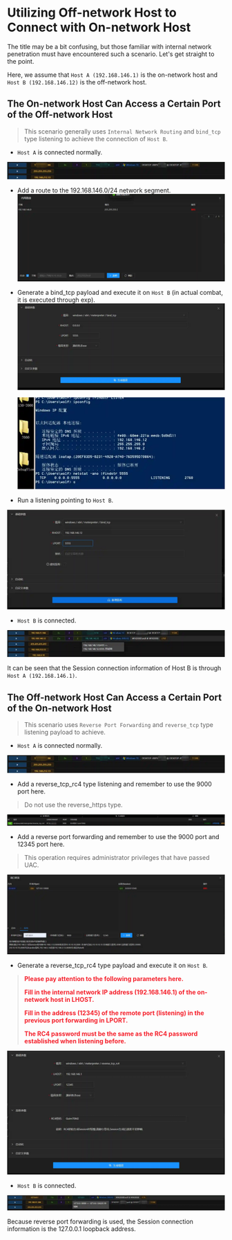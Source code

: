 # Utilizing Off-network Host to Connect with On-network Host

The title may be a bit confusing, but those familiar with internal network penetration must have encountered such a scenario. Let's get straight to the point.

Here, we assume that `Host A (192.168.146.1)` is the on-network host and `Host B (192.168.146.12)` is the off-network host.



## The On-network Host Can Access a Certain Port of the Off-network Host
> This scenario generally uses `Internal Network Routing` and `bind_tcp` type listening to achieve the connection of `Host B`.
>

+ `Host A` is connected normally.

![](img\online_session_without_internet\1.webp)

+ Add a route to the 192.168.146.0/24 network segment.![](img\online_session_without_internet\2.webp)
+ Generate a bind_tcp payload and execute it on `Host B` (in actual combat, it is executed through exp).![](img\online_session_without_internet\3.webp)

  ![](img\online_session_without_internet\4.webp)

+ Run a listening pointing to `Host B`.

![](img\online_session_without_internet\5.webp)

+ `Host B` is connected.



![](img\online_session_without_internet\6.webp)

It can be seen that the Session connection information of Host B is through `Host A (192.168.146.1)`.



## The Off-network Host Can Access a Certain Port of the On-network Host
> This scenario uses `Reverse Port Forwarding` and `reverse_tcp` type listening payload to achieve.
>

+ `Host A` is connected normally.

![1620527279034-d4d24311-ed48-4ad8-9655-21970e80d4b8.webp](./img/Qxo95txm7HbT62M-/1620527279034-d4d24311-ed48-4ad8-9655-21970e80d4b8-189809.webp)

+ Add a reverse_tcp_rc4 type listening and remember to use the 9000 port here.

> Do not use the reverse_https type.
>

![](img\online_session_without_internet\7.webp)

+ Add a reverse port forwarding and remember to use the 9000 port and 12345 port here.

> This operation requires administrator privileges that have passed UAC.
>

![](img\online_session_without_internet\8.webp)

+ Generate a reverse_tcp_rc4 type payload and execute it on `Host B`.

> **<font style="color:#F5222D;">Please pay attention to the following parameters here.</font>**
>
> **<font style="color:#F5222D;">Fill in the internal network IP address (192.168.146.1) of the on-network host in LHOST.</font>**
>
> **<font style="color:#F5222D;">Fill in the address (12345) of the remote port (listening) in the previous port forwarding in LPORT.</font>**
>
> **<font style="color:#F5222D;">The RC4 password must be the same as the RC4 password established when listening before.</font>**
>

![](img\online_session_without_internet\9.webp)



+ `Host B` is connected.

![](img\online_session_without_internet\10.webp)

Because reverse port forwarding is used, the Session connection information is the 127.0.0.1 loopback address.